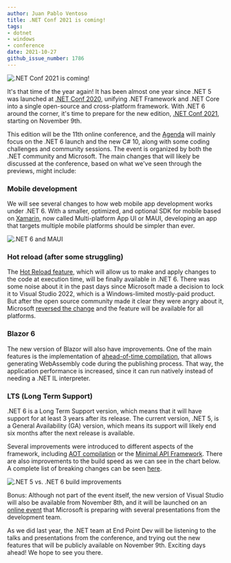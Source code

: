 ```yaml
---
author: Juan Pablo Ventoso
title: .NET Conf 2021 is coming!
tags:
- dotnet
- windows
- conference
date: 2021-10-27
github_issue_number: 1786
---
```


![.NET Conf 2021 is coming!](/blog/2021/10/net-conf-2021-is-coming/dotnet-conf-2021.jpg)

It's that time of the year again! It has been almost one year since .NET 5 was launched at [.NET Conf 2020](/blog/2020/11/dotnet-5-released-net-conf-2020/), unifying .NET Framework and .NET Core into a single open-source and cross-platform framework. With .NET 6 around the corner, it's time to prepare for the new edition, [.NET Conf 2021](https://www.dotnetconf.net/), starting on November 9th.

This edition will be the 11th online conference, and the [Agenda](https://www.dotnetconf.net/agenda) will mainly focus on the .NET 6 launch and the new C# 10, along with some coding challenges and community sessions. The event is organized by both the .NET community and Microsoft. The main changes that will likely be discussed at the conference, based on what we've seen through the previews, might include:

### Mobile development

We will see several changes to how web mobile app development works under .NET 6. With a smaller, optimized, and optional SDK for mobile based on [Xamarin](https://dotnet.microsoft.com/apps/xamarin), now called Multi-platform App UI or MAUI, developing an app that targets multiple mobile platforms should be simpler than ever.

![.NET 6 and MAUI](/blog/2021/10/net-conf-2021-is-coming/dotnet-maui.jpg)

### Hot reload (after some struggling)

The [Hot Reload feature](https://devblogs.microsoft.com/dotnet/introducing-net-hot-reload/), which will allow us to make and apply changes to the code at execution time, will be finally available in .NET 6. There was some noise about it in the past days since Microsoft made a decision to lock it to Visual Studio 2022, which is a Windows-limited mostly-paid product. But after the open source community made it clear they were angry about it, Microsoft [reversed the change](https://devblogs.microsoft.com/dotnet/update-on-net-hot-reload-progress-and-visual-studio-2022-highlights/) and the feature will be available for all platforms.

### Blazor 6

The new version of Blazor will also have improvements. One of the main features is the implementation of [ahead-of-time compilation](https://devblogs.microsoft.com/aspnet/asp-net-core-updates-in-net-6-preview-4/#blazor-webassembly-ahead-of-time-aot-compilation), that allows generating WebAssembly code during the publishing process. That way, the application performance is increased, since it can run natively instead of needing a .NET IL interpreter.

### LTS (Long Term Support)

.NET 6 is a Long Term Support version, which means that it will have support for at least 3 years after its release. The current version, .NET 5, is a General Availability (GA) version, which means its support will likely end six months after the next release is available.

Several improvements were introduced to different aspects of the framework, including [AOT compilation](https://www.reddit.com/r/dotnet/comments/o21i5k/webassembly_aot_support_is_now_available_with_net/) or the [Minimal API Framework](https://dotnetcoretutorials.com/2021/07/16/building-minimal-apis-in-net-6/). There are also improvements to the build speed as we can see in the chart below. A complete list of breaking changes can be seen [here](https://docs.microsoft.com/en-us/dotnet/core/compatibility/6.0).

![.NET 5 vs. .NET 6 build improvements](/blog/2021/10/net-conf-2021-is-coming/dotnet-5-vs-dotnet-6-improvements.jpg)

Bonus: Although not part of the event itself, the new version of Visual Studio will also be available from November 8th, and it will be launched on an [online event](https://visualstudio.microsoft.com/launch/) that Microsoft is preparing with several presentations from the development team.

As we did last year, the .NET team at End Point Dev will be listening to the talks and presentations from the conference, and trying out the new features that will be publicly available on November 9th. Exciting days ahead! We hope to see you there.
